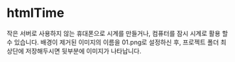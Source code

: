 # htmlTime
작은 서버로 사용하지 않는 휴대폰으로 시계를 만들거나, 컴퓨터를 잠시 시계로 활용 할 수 있습니다.
배경이 제거된 이미지의 이름을 01.png로 설정하신 후, 프로젝트 폴더 최상단에 저장해두시면 뒷부분에 이미지가 나타납니다.
